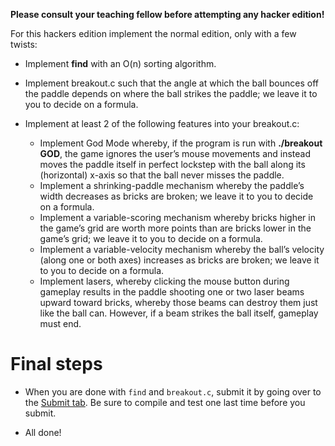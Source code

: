 **Please consult your teaching fellow before attempting any hacker edition!**


For this hackers edition implement the normal edition, only with a few twists:

* Implement **find** with an O(n) sorting algorithm.

* Implement breakout.c such that the angle at which the ball bounces off the paddle depends on where the ball strikes the paddle; we leave it to you to decide on a formula. 

* Implement at least 2 of the following features into your breakout.c:
	* Implement God Mode whereby, if the program is run with **./breakout GOD**, the game ignores the user’s mouse movements and instead moves the paddle itself in perfect lockstep with the ball along its (horizontal) x-axis so that the ball never misses the paddle.
	* Implement a shrinking-paddle mechanism whereby the paddle’s width decreases as bricks are broken; we leave it to you to decide on a formula.
	* Implement a variable-scoring mechanism whereby bricks higher in the game’s grid are worth more points than are bricks lower in the game’s grid; we leave it to you to decide on a formula.
	* Implement a variable-velocity mechanism whereby the ball’s velocity (along one or both axes) increases as bricks are broken; we leave it to you to decide on a formula.
	* Implement lasers, whereby clicking the mouse button during gameplay results in the paddle shooting one or two laser beams upward toward bricks, whereby those beams can destroy them just like the ball can. However, if a beam strikes the ball itself, gameplay must end.


# Final steps

* When you are done with `find` and `breakout.c`, submit it by going over to the [Submit tab](#submit). Be sure to compile and test one last time before you submit.

* All done!